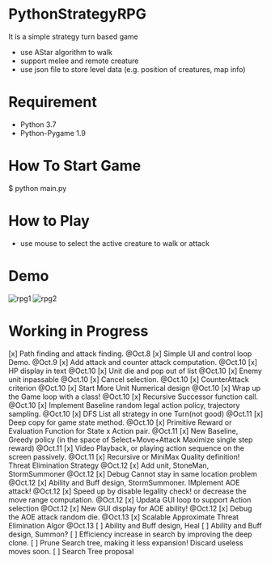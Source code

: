 # PythonStrategyRPG
It is a simple strategy turn based game
* use AStar algorithm to walk
* support melee and remote creature
* use json file to store level data (e.g. position of creatures, map info)

# Requirement
* Python 3.7
* Python-Pygame 1.9

# How To Start Game
$ python main.py

# How to Play
* use mouse to select the active creature to walk or attack 

# Demo
![rpg1](https://raw.githubusercontent.com/marblexu/PythonStrategyRPG/master/demo/rpg1.png)
![rpg2](https://raw.githubusercontent.com/marblexu/PythonStrategyRPG/master/demo/rpg2.png)

# Working in Progress

[x] Path finding and attack finding. @Oct.8
[x] Simple UI and control loop Demo. @Oct.9
[x] Add attack and counter attack computation. @Oct.10 
[x] HP display in text @Oct.10
[x] Unit die and pop out of list @Oct.10
[x] Enemy unit inpassable @Oct.10
[x] Cancel selection. @Oct.10
[x] CounterAttack criterion @Oct.10
[x] Start More Unit Numerical design @Oct.10
[x] Wrap up the Game loop with a class! @Oct.10
[x] Recursive Successor function call. @Oct.10
[x] Implement Baseline random legal action policy, trajectory sampling. @Oct.10
[x] DFS List all strategy in one Turn(not good) @Oct.11
[x] Deep copy for game state method.  @Oct.10
[x] Primitive Reward or Evaluation Function for State x Action pair. @Oct.11
[x] New Baseline, Greedy policy (in the space of Select+Move+Attack Maximize single step reward) @Oct.11
[x] Video Playback, or playing action sequence on the screen passively. @Oct.11
[x] Recursive or MiniMax Quality definition! Threat Elimination Strategy @Oct.12
[x] Add unit, StoneMan, StormSummoner @Oct.12
[x] Debug Cannot stay in same location problem @Oct.12
[x] Ability and Buff design, StormSummoner. IMplement AOE attack! @Oct.12
[x] Speed up by disable legality check! or decrease the move range computation.  @Oct.12
[x] Updata GUI loop to support Action selection @Oct.12
[x] New GUI display for AOE ability!  @Oct.12
[x] Debug the AOE attack random die. @Oct.13
[x] Scalable Approximate Threat Elimination Algor @Oct.13
[ ] Ability and Buff design, Heal
[ ] Ability and Buff design, Summon?
[ ] Efficiency increase in search by improving the deep clone.
[ ] Prune Search tree, making it less expansion! Discard useless moves soon. 
[ ] Search Tree proposal